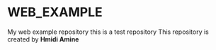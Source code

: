 # WEB_EXAMPLE
My web example repository
this is a test repository 
This repository is created by <b>Hmidi Amine</b> 
